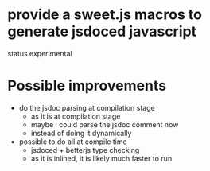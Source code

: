 provide a sweet.js macros to generate jsdoced javascript
=======================================================

status experimental



# Possible improvements
* do the jsdoc parsing at compilation stage
    - as it is at compilation stage
    - maybe i could parse the jsdoc comment now
    - instead of doing it dynamically
* possible to do all at compile time
    - jsdoced + betterjs type checking
    - as it is inlined, it is likely much faster to run